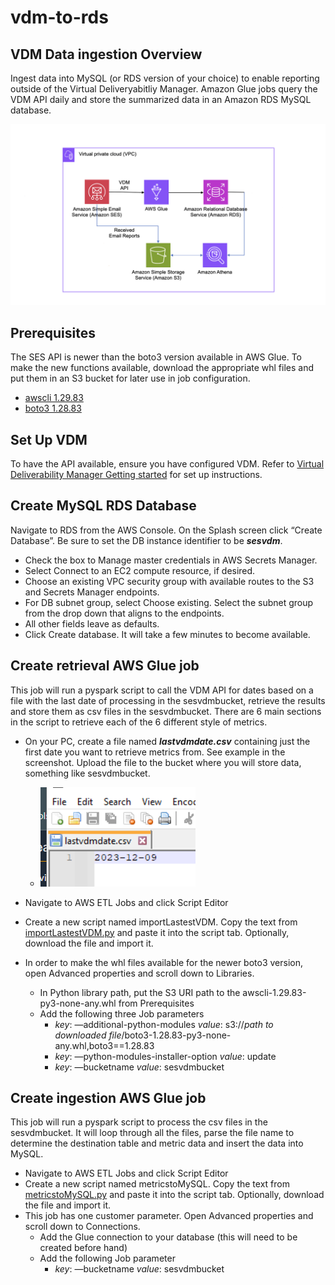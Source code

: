 # vdm-to-rds

## VDM Data ingestion Overview

Ingest data into MySQL (or RDS version of your choice) to enable reporting outside of the Virtual Deliveryabitliy Manager. Amazon Glue jobs query the VDM API daily and store the summarized data in an Amazon RDS MySQL database. 

![architecture diagram](images/vdmtordsarch.png)

## Prerequisites

The SES API is newer than the boto3 version available in AWS Glue. To make the new functions available, download the appropriate whl files and put them in an S3 bucket for later use in job configuration.

* [awscli 1.29.83](https://pypi.org/project/awscli/1.29.83/#files)
* [boto3 1.28.83](https://pypi.org/project/boto3/1.28.83/#files)

## Set Up VDM
To have the API available, ensure you have configured VDM. Refer to [Virtual Deliverability Manager Getting started](https://docs.aws.amazon.com/ses/latest/dg/vdm-get-started.html) for set up instructions.

## Create MySQL RDS Database
Navigate to RDS from the AWS Console. On the Splash screen click “Create Database”. Be sure to set the DB instance identifier to be ***sesvdm***. 
* Check the box to Manage master credentials in AWS Secrets Manager. 
* Select Connect to an EC2 compute resource, if desired.
* Choose an existing VPC security group with available routes to the S3 and Secrets Manager endpoints.
* For DB subnet group, select Choose existing. Select the subnet group from the drop down that aligns to the endpoints. 
* All other fields leave as defaults. 
* Click Create database. It will take a few minutes to become available.

## Create retrieval AWS Glue job

This job will run a pyspark script to call the VDM API for dates based on a file with the last date of processing in the sesvdmbucket, retrieve the results and store them as csv files in the sesvdmbucket. There are 6 main sections in the script to retrieve each of the 6 different style of metrics.

* On your PC, create a file named ***lastvdmdate.csv*** containing just the first date you want to retrieve metrics from. See example in the screenshot. Upload the file to the bucket where you will store data, something like sesvdmbucket.
    * ![lastvdmdate.csv](images/lastvdmdate.png)

* Navigate to AWS ETL Jobs and click Script Editor
* Create a new script named importLastestVDM. Copy the text from [importLastestVDM.py](importLatestVDM.py) and paste it into the script tab. Optionally, download the file and import it.
* In order to make the whl files available for the newer boto3 version, open Advanced properties and scroll down to Libraries.
    * In Python library path, put the S3 URI path to the awscli-1.29.83-py3-none-any.whl from Prerequisites
    * Add the following three Job parameters
        * *key*: —additional-python-modules *value*: s3://*path to downloaded file*/boto3-1.28.83-py3-none-any.whl,boto3==1.28.83
        * *key*: —python-modules-installer-option *value*: update
        * *key*: —bucketname *value*: sesvdmbucket

## Create ingestion AWS Glue job

This job will run a pyspark script to process the csv files in the sesvdmbucket. It will loop through all the files, parse the file name to determine the destination table and metric data and insert the data into MySQL.

* Navigate to AWS ETL Jobs and click Script Editor
* Create a new script named metricstoMySQL. Copy the text from [metricstoMySQL.py](metricstoMySQL.py) and paste it into the script tab. Optionally, download the file and import it.
* This job has one customer parameter. Open Advanced properties and scroll down to Connections.
    * Add the Glue connection to your database (this will need to be created before hand)
    * Add the following Job parameter
        * *key*: —bucketname *value*: sesvdmbucket